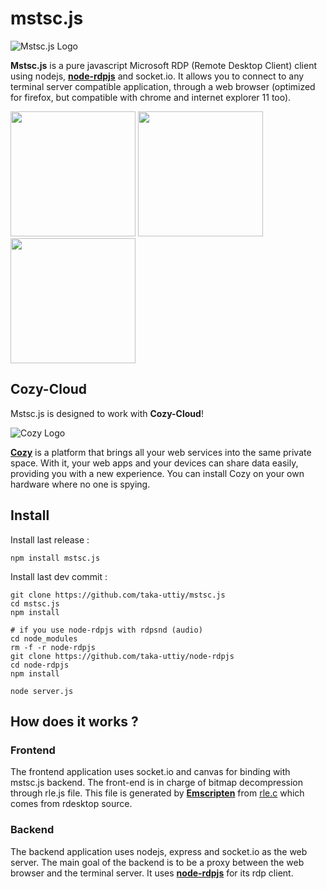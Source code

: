 # mstsc.js

![Mstsc.js Logo](./client/img/mstsc.js.png)

**Mstsc.js** is a pure javascript Microsoft RDP (Remote Desktop Client) client using nodejs, [**node-rdpjs**](https://github.com/citronneur/node-rdpjs) and socket.io. It allows you to connect to any terminal server compatible application, through a web browser (optimized for firefox, but compatible with chrome and internet explorer 11 too).

<img src='./img/mstsc.js.login.png' width=200/>
<img src='./img/mstsc.js.connect.png' width=200/>
<img src='./img/mstsc.js.explorer.png' width=200/>

## Cozy-Cloud

Mstsc.js is designed to work with **Cozy-Cloud**!

![Cozy Logo](https://raw.github.com/mycozycloud/cozy-setup/gh-pages/assets/images/happycloud.png)

[**Cozy**](http://cozy.io) is a platform that brings all your web services into the
same private space.  With it, your web apps and your devices can share data
easily, providing you
with a new experience. You can install Cozy on your own hardware where no one
is spying.

## Install

Install last release : 

```
npm install mstsc.js
```

Install last dev commit : 

```
git clone https://github.com/taka-uttiy/mstsc.js
cd mstsc.js
npm install

# if you use node-rdpjs with rdpsnd (audio)
cd node_modules
rm -f -r node-rdpjs
git clone https://github.com/taka-uttiy/node-rdpjs
cd node-rdpjs
npm install

node server.js
```

## How does it works ?

### Frontend

The frontend application uses socket.io and canvas for binding with mstsc.js backend. The front-end is in charge of bitmap decompression through rle.js file. This file is generated by [**Emscripten**](https://github.com/kripken/emscripten) from [rle.c](https://raw.githubusercontent.com/citronneur/mstsc.js/master/obj/rle.c) which comes from rdesktop source.

### Backend

The backend application uses nodejs, express and socket.io as the web server. The main goal of the backend is to be a proxy between the web browser and the terminal server. It uses [**node-rdpjs**](https://github.com/citronneur/node-rdpjs) for its rdp client.


